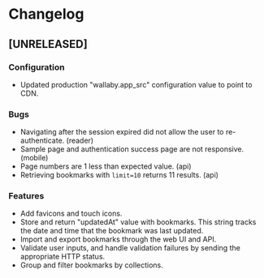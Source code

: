Changelog
=========

## [UNRELEASED]

### Configuration

* Updated production "wallaby.app_src" configuration value to point to CDN.

### Bugs

* Navigating after the session expired did not allow the user to
  re-authenticate. (reader)
* Sample page and authentication success page are not responsive. (mobile)
* Page numbers are 1 less than expected value. (api)
* Retrieving bookmarks with `limit=10` returns 11 results. (api)

### Features

* Add favicons and touch icons.
* Store and return "updatedAt" value with bookmarks. This string tracks the
  date and time that the bookmark was last updated.
* Import and export bookmarks through the web UI and API.
* Validate user inputs, and handle validation failures by sending the
  appropriate HTTP status.
* Group and filter bookmarks by collections.
